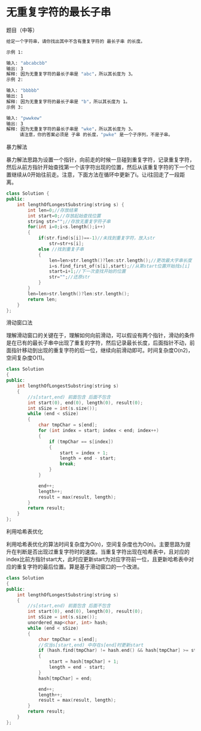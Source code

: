 # 无重复字符的最长子串

题目（中等）

```bash
给定一个字符串，请你找出其中不含有重复字符的 最长子串 的长度。

示例 1:

输入: "abcabcbb"
输出: 3
解释: 因为无重复字符的最长子串是 "abc"，所以其长度为 3。
示例 2:

输入: "bbbbb"
输出: 1
解释: 因为无重复字符的最长子串是 "b"，所以其长度为 1。
示例 3:

输入: "pwwkew"
输出: 3
解释: 因为无重复字符的最长子串是 "wke"，所以其长度为 3。
     请注意，你的答案必须是 子串 的长度，"pwke" 是一个子序列，不是子串。
```

暴力解法

暴力解法思路为设置一个指针，向前走的时候一旦碰到重复字符，记录重复字符，然后从前方指针开始查找第一个该字符出现的位置，然后从该重复字符的下一个位置继续从0开始往前走。注意，下面方法在循环中更新了i。让i往回走了一段距离。

```C++
class Solution {
public:
    int lengthOfLongestSubstring(string s) {
        int len=0;//存放结果
        int start=0;//存放起始查找位置
        string str="";//存放无重复字符子串
        for(int i=0;i<s.length();i++)
        {
            if(str.find(s[i])==-1)//未找到重复字符，放入str
                str=str+s[i];
            else //找到重复子串
            {
                len=len>str.length()?len:str.length();//更改最大字串长度
                i=s.find_first_of(s[i],start);//从第start位置开始找s[i]
                start=i+1;//下一次查找开始的位置
                str="";//还原str
            }
        }
        len=len>str.length()?len:str.length();
        return len;
    }
};
```

滑动窗口法

理解滑动窗口的关键在于，理解如何向前滑动，可以假设有两个指针，滑动的条件是在已有的最长子串中出现了重复的字符，然后记录最长长度，后面指针不动，前面指针移动到出现的重复字符的后一位，继续向前滑动即可。时间复杂度O(n2)，空间复杂度O(1)。

```C++
class Solution
{
public:
    int lengthOfLongestSubstring(string s)
    {
        //s[start,end) 前面包含 后面不包含
        int start(0), end(0), length(0), result(0);
        int sSize = int(s.size());
        while (end < sSize)
        {
            char tmpChar = s[end];
            for (int index = start; index < end; index++)
            {
                if (tmpChar == s[index])
                {
                    start = index + 1;
                    length = end - start;
                    break;
                }
            }

            end++;
            length++;
            result = max(result, length);
        }
        return result;
    }
};
```

利用哈希表优化

利用哈希表优化的算法时间复杂度为O(n)，空间复杂度也为O(n)。主要思路为提升在判断是否出现过重复字符时的速度。当重复字符出现在哈希表中，且对应的index比前方指针start大，此时应更新start为对应字符前一位，且更新哈希表中对应的重复字符的最后位置。算是基于滑动窗口的一个改进。

```C++
class Solution
{
public:
    int lengthOfLongestSubstring(string s)
    {
        //s[start,end) 前面包含 后面不包含
        int start(0), end(0), length(0), result(0);
        int sSize = int(s.size());
        unordered_map<char, int> hash;
        while (end < sSize)
        {
            char tmpChar = s[end];
            //仅当s[start,end) 中存在s[end]时更新start
            if (hash.find(tmpChar) != hash.end() && hash[tmpChar] >= start)
            {
                start = hash[tmpChar] + 1;
                length = end - start;
            }
            hash[tmpChar] = end;

            end++;
            length++;
            result = max(result, length);
        }
        return result;
    }
};
```
